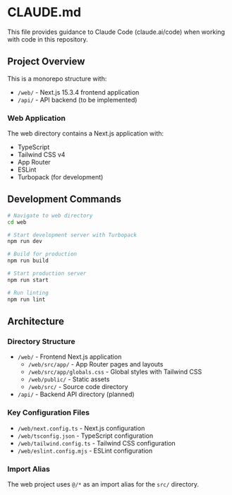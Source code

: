 # CLAUDE.md

This file provides guidance to Claude Code (claude.ai/code) when working with code in this repository.

## Project Overview

This is a monorepo structure with:
- `/web/` - Next.js 15.3.4 frontend application
- `/api/` - API backend (to be implemented)

### Web Application
The web directory contains a Next.js application with:
- TypeScript
- Tailwind CSS v4
- App Router
- ESLint
- Turbopack (for development)

## Development Commands

```bash
# Navigate to web directory
cd web

# Start development server with Turbopack
npm run dev

# Build for production
npm run build

# Start production server
npm run start

# Run linting
npm run lint
```

## Architecture

### Directory Structure
- `/web/` - Frontend Next.js application
  - `/web/src/app/` - App Router pages and layouts
  - `/web/src/app/globals.css` - Global styles with Tailwind CSS
  - `/web/public/` - Static assets
  - `/web/src/` - Source code directory
- `/api/` - Backend API directory (planned)

### Key Configuration Files
- `/web/next.config.ts` - Next.js configuration
- `/web/tsconfig.json` - TypeScript configuration
- `/web/tailwind.config.ts` - Tailwind CSS configuration
- `/web/eslint.config.mjs` - ESLint configuration

### Import Alias
The web project uses `@/*` as an import alias for the `src/` directory.